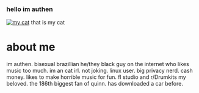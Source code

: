 ### hello im authen
[![my cat](https://authenyo.xyz/images/catoncomputer.jpg)](https://authenyo.xyz/images/catoncomputer.jpg)
that is my cat

# about me
im authen. bisexual brazillian he/they black guy on the internet who likes music too much. im an cat irl. not joking. linux user. big privacy nerd. cash money. likes to make horrible music for fun. fl studio and r/Drumkits my beloved. the 186th biggest fan of quinn. has downloaded a car before.
